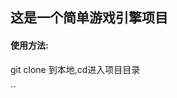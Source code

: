 <h2>这是一个简单游戏引擎项目</h2>
<p>
  <h4>使用方法:</h4>
  <p>git clone 到本地,cd进入项目目录</p>
  `<npm run start>`
</p>

